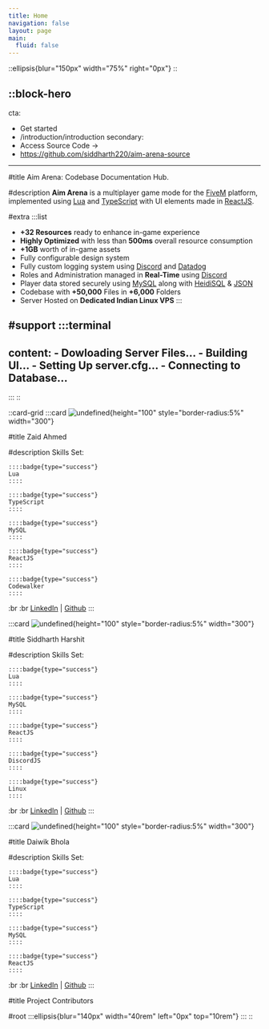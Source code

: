 ```yaml
---
title: Home
navigation: false
layout: page
main:
  fluid: false
---
```


::ellipsis{blur="150px" width="75%" right="0px"}
::

::block-hero
---
cta:
  - Get started
  - /introduction/introduction
secondary:
  - Access Source Code →
  - https://github.com/siddharth220/aim-arena-source
---
#title
Aim Arena: Codebase Documentation Hub.

#description
**Aim Arena** is a multiplayer game mode for the [FiveM](https://fivem.net/) platform, implemented using [Lua](https://www.lua.org/) and [TypeScript](https://www.typescriptlang.org/) with UI elements made in [ReactJS](https://react.dev/).

#extra
  :::list
  - **+32 Resources** ready to enhance in-game experience
  - **Highly Optimized** with less than **500ms** overall resource consumption
  - **+1GB** worth of in-game assets
  - Fully configurable design system
  - Fully custom logging system using [Discord](https://discord.com/) and [Datadog](https://www.datadoghq.com/)
  - Roles and Administration managed in **Real-Time** using [Discord](https://discord.com/)
  - Player data stored securely using [MySQL](https://www.mysql.com/) along with [HeidiSQL](https://www.heidisql.com/) & [JSON](https://www.json.org/json-en.html)
  - Codebase with **+50,000** Files in **+6,000** Folders
  - Server Hosted on **Dedicated Indian Linux VPS**
  :::

#support
  :::terminal
  ---
  content:
    - Dowloading Server Files...
    - Building UI...
    - Setting Up server.cfg...
    - Connecting to Database...
  ---
  :::
::

::card-grid
  :::card
  ![undefined](https://cdn.discordapp.com/attachments/1204660120487858207/1204661050603999242/f98fb6d388670b4de1db551127cc6bfa.png?ex=65e80007&is=65d58b07&hm=5c220ab8ca1ad37bf714510a714c418e3eb3c1ac9649c4318575be2fba439669&){height="100" style="border-radius:5%" width="300"}
  
  #title
  Zaid Ahmed
  
  #description
  Skills Set:  
  
    ::::badge{type="success"}
    Lua
    ::::
  
    ::::badge{type="success"}
    TypeScript
    ::::
  
    ::::badge{type="success"}
    MySQL
    ::::
  
    ::::badge{type="success"}
    ReactJS
    ::::
  
    ::::badge{type="success"}
    Codewalker
    ::::
  
  :br :br [LinkedIn](https://www.linkedin.com/in/zaid-ahmed-6b08b9264/) | [Github](https://github.com/zaid-ahmed-001)
  :::

  :::card
  ![undefined](https://media.discordapp.net/attachments/1204660120487858207/1204661050859855902/f98fb6d388670b4de1db551127cc6bfa.jpg?ex=65e80008&is=65d58b08&hm=9e50fdc24f39c64290065602efefd165e2b0a6c91771fd9795b362c655a87b62&=&format=webp){height="100" style="border-radius:5%" width="300"}
  
  #title
  Siddharth Harshit
  
  #description
  Skills Set:  
  
    ::::badge{type="success"}
    Lua
    ::::
  
    ::::badge{type="success"}
    MySQL
    ::::
  
    ::::badge{type="success"}
    ReactJS
    ::::
  
    ::::badge{type="success"}
    DiscordJS
    ::::
  
    ::::badge{type="success"}
    Linux
    ::::
  
  :br :br [LinkedIn](https://www.linkedin.com/in/siddharth-harshit-13146a238/)
  |
  [Github](https://github.com/siddharth220)
  :::

  :::card
  ![undefined](https://media.discordapp.net/attachments/1204660120487858207/1204661051115962388/f98fb6d388670b4de1db551127cc6bfa_1.png?ex=65e80008&is=65d58b08&hm=883d630be33969ef15df226eef7b70a54ae3bad53eaf3ac691ae34710291c3c5&=&format=webp&quality=lossless){height="100" style="border-radius:5%" width="300"}
  
  #title
  Daiwik Bhola
  
  #description
  Skills Set:  
  
    ::::badge{type="success"}
    Lua
    ::::
  
    ::::badge{type="success"}
    TypeScript
    ::::
  
    ::::badge{type="success"}
    MySQL
    ::::
  
    ::::badge{type="success"}
    ReactJS
    ::::
  
  :br :br [LinkedIn](https://www.linkedin.com/in/daiwik-bhola-7526b0225/)
  |
  [Github](https://github.com/daiwik-the-creator)
  :::

#title
Project Contributors

#root
  :::ellipsis{blur="140px" width="40rem" left="0px" top="10rem"}
  :::
::
